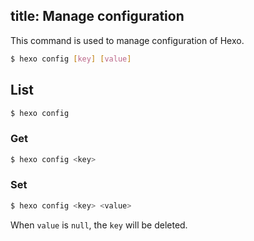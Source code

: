 title: Manage configuration
---
This command is used to manage configuration of Hexo.

``` bash
$ hexo config [key] [value]
```

## List

``` bash
$ hexo config
```

### Get 

``` bash
$ hexo config <key>
```

### Set 

``` bash
$ hexo config <key> <value>
```

When `value` is `null`, the `key` will be deleted.